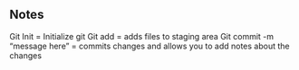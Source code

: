## Notes
Git Init = Initialize git
Git add <filename> = adds files to staging area
Git commit -m “message here” = commits changes and allows you to add notes about the changes
 